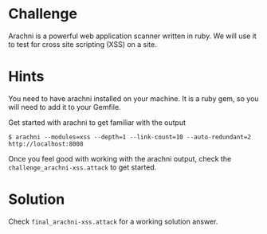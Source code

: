 # Challenge
Arachni is a powerful web application scanner written in ruby.  We will use it to test for cross site scripting (XSS) on a site.

# Hints
You need to have arachni installed on your machine.  It is a ruby gem, so you will need to add it to your Gemfile.

Get started with arachni to get familiar with the output
```
$ arachni --modules=xss --depth=1 --link-count=10 --auto-redundant=2 http://localhost:8008 
```
Once you feel good with working with the arachni output, check the `challenge_arachni-xss.attack` to get started. 

# Solution
Check `final_arachni-xss.attack` for a working solution answer.
